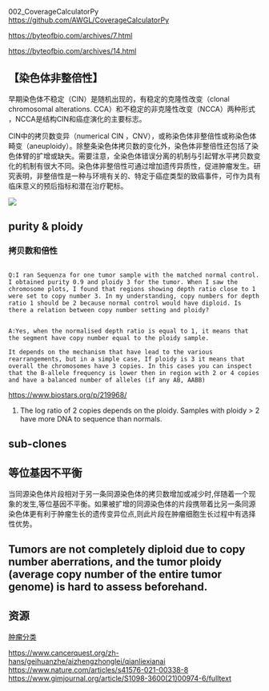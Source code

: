 002_CoverageCalculatorPy https://github.com/AWGL/CoverageCalculatorPy



https://byteofbio.com/archives/7.html

https://byteofbio.com/archives/14.html

## 【染色体非整倍性】
早期染色体不稳定（CIN）是随机出现的，有稳定的克隆性改变（clonal chromosomal alterations. CCA）和不稳定的非克隆性改变（NCCA）两种形式 ，NCCA是结构CIN和癌症演化的主要标志。

CIN中的拷贝数变异（numerical CIN ，CNV），或称染色体非整倍性或称染色体畸变（aneuploidy）。除整条染色体拷贝数的变化外，染色体非整倍性还包括了染色体臂的扩增或缺失。需要注意，全染色体错误分离的机制与引起臂水平拷贝数变化的机制有很大不同。染色体非整倍性可通过增加遗传异质性，促进肿瘤发生。研究表明，非整倍性是一种与环境有关的、特定于癌症类型的致癌事件，可作为具有临床意义的预后指标和潜在治疗靶标。

![](pics/20200528_1.png)

## purity & ploidy 

### 拷贝数和倍性
```

Q:I ran Sequenza for one tumor sample with the matched normal control. I obtained purity 0.9 and ploidy 3 for the tumor. When I saw the chromosome plots, I found that regions showing depth ratio close to 1 were set to copy number 3. In my understanding, copy numbers for depth ratio 1 should be 2 because normal control would have diploid. Is there a relation between copy number setting and ploidy?


A:Yes, when the normalised depth ratio is equal to 1, it means that the segment have copy number equal to the ploidy sample.

It depends on the mechanism that have lead to the various rearrangements, but in a simple case, If ploidy is 3 it means that overall the chromosomes have 3 copies. In this cases you can inspect that the B-allele frequency is lower then in region with 2 or 4 copies and have a balanced number of alleles (if any AB, AABB)
```
https://www.biostars.org/p/219968/

1. The log ratio of 2 copies depends on the ploidy. Samples with ploidy > 2 have more DNA to sequence than normals.


## sub-clones 

## 等位基因不平衡
当同源染色体片段相对于另一条同源染色体的拷贝数增加或减少时,伴随着一个现象的发生,等位基因不平衡。如果被扩增的同源染色体的片段携带着比另一条同源染色体更有利于肿瘤生长的遗传变异位点,则此片段在肿瘤细胞生长过程中有选择性优势。

## Tumors are not completely diploid due to copy number aberrations, and the tumor ploidy (average copy number of the entire tumor genome) is hard to assess beforehand.


## 资源

[肿瘤分类](http://oncotree.mskcc.org/#/home)

https://www.cancerquest.org/zh-hans/geihuanzhe/aizhengzhonglei/qianliexianai
https://www.nature.com/articles/s41576-021-00338-8
https://www.gimjournal.org/article/S1098-3600(21)00974-6/fulltext


